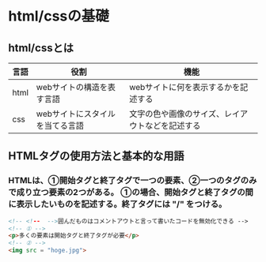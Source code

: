 # html/cssの基礎

## html/cssとは

 言語 | 役割  | 機能 
--|---|--
 html  |  webサイトの構造を表す言語 |  webサイトに何を表示するかを記述する
 css  | webサイトにスタイルを当てる言語  |  文字の色や画像のサイズ、レイアウトなどを記述する

## HTMLタグの使用方法と基本的な用語  
### HTMLは、①開始タグと終了タグで一つの要素、②一つのタグのみで成り立つ要素の2つがある。  ①の場合、開始タグと終了タグの間に表示したいものを記述する。終了タグには "/" をつける。
 ```html
 <!-- <!--  -->囲んだものはコメントアウトと言って書いたコードを無効化できる -->
 <!-- ① -->
 <p>多くの要素は開始タグと終了タグが必要</p>
 <!-- ② -->
 <img src = "hoge.jpg">
 ```